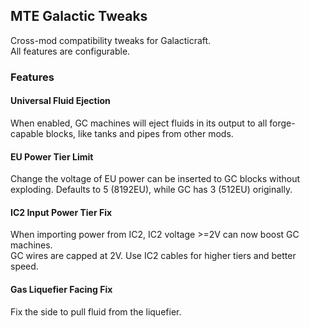 ## MTE Galactic Tweaks
Cross-mod compatibility tweaks for Galacticraft.  
All features are configurable.  
### Features
#### Universal Fluid Ejection
When enabled, GC machines will eject fluids in its output to all forge-capable blocks, like tanks and pipes from other mods.  
#### EU Power Tier Limit
Change the voltage of EU power can be inserted to GC blocks without exploding. Defaults to 5 (8192EU), while GC has 3 (512EU) originally.
#### IC2 Input Power Tier Fix
When importing power from IC2, IC2 voltage >=2V can now boost GC machines.  
GC wires are capped at 2V. Use IC2 cables for higher tiers and better speed.  
#### Gas Liquefier Facing Fix
Fix the side to pull fluid from the liquefier.  